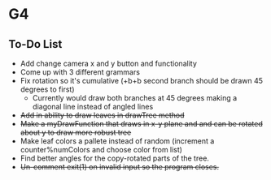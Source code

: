 # G4

## To-Do List


 * Add change camera x and y button and functionality
 * Come up with 3 different grammars
 * Fix rotation so it's cumulative (+b+b second branch should be drawn 45 degrees to first)
   * Currently would draw both branches at 45 degrees making a diagonal line instead of angled lines 
 * ~~Add in ability to draw leaves in drawTree method~~
 * ~~Make a myDrawFunction that draws in x-y plane and and can be rotated about y to draw more robust tree~~
 * Make leaf colors a pallete instead of random (increment a counter%numColors and choose color from list)
 * Find better angles for the copy-rotated parts of the tree.
 * ~~Un-comment exit(1) on invalid input so the program closes.~~